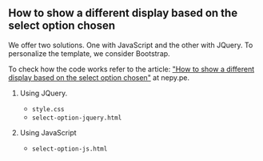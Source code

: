 ## How to show a different display based on the select option chosen
We offer two solutions. One with JavaScript and the other with JQuery. To personalize the template, we consider Bootstrap.

To check how the code works refer to the article: ["How to show a different display based on the select option chosen"](https://nepy.pe/article.php?pid=63fc96f87e90b&lan=en) at nepy.pe.

1. Using JQuery. 
   - `style.css`
   - `select-option-jquery.html`

2. Using JavaScript
   - `select-option-js.html`

